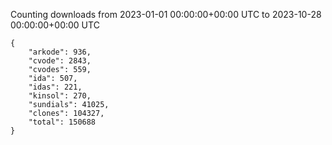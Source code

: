 
Counting downloads from 2023-01-01 00:00:00+00:00 UTC to 2023-10-28 00:00:00+00:00 UTC

```
{
    "arkode": 936,
    "cvode": 2843,
    "cvodes": 559,
    "ida": 507,
    "idas": 221,
    "kinsol": 270,
    "sundials": 41025,
    "clones": 104327,
    "total": 150688
}
```
